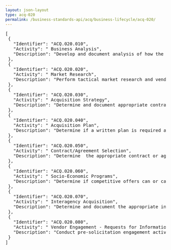 ```yaml
---
layout: json-layout
type: acq-020
permalink: /business-standards-api/acq/business-lifecycle/acq-020/
---
```

<pre>
[
 {
   "Identifier": "ACQ.020.010",
   "Activity": " Business Analysis",
   "Description": "Develop and document analysis of how the products and services acquired will support agency mission, including alternatives analyses, preliminary market research results, and cost/benefit analyses."
 },
 {
   "Identifier": "ACQ.020.020",
   "Activity": " Market Research",
   "Description": "Perform tactical market research and vendor engagement (such as industry days, demonstrations, etc.) to identify sources and relevant market and prior acquisition information to obtain the necessary goods and/or services, analyze and document considerations regarding contract consolidation and bundling\n\nDocument market research results including identifying any available existing government vehicles that could be used."
 },
 {
   "Identifier": "ACQ.020.030",
   "Activity": " Acquisition Strategy",
   "Description": "Determine and document appropriate contracting procedures to apply (SAP, sealed bidding, BPA, IDIQ, by negotiation etc.)."
 },
 {
   "Identifier": "ACQ.020.040",
   "Activity": " Acquisition Plan",
   "Description": "Determine if a written plan is required and, if so, document in accordance with the FAR.  If necessary, develop and integrated project team (IPT)"
 },
 {
   "Identifier": "ACQ.020.050",
   "Activity": " Contract/Agreement Selection",
   "Description": "Determine  the appropriate contract or agreement type based on pertinent factors and potential risks and document the analysis and decision."
 },
 {
   "Identifier": "ACQ.020.060",
   "Activity": " Socio-Economic Programs",
   "Description": "Determine if competitive offers can or cannot be obtained from at least two responsible small business concerns and document information.\n\nDetermine and document whether or not the acquisition can be broken into discrete portions based on market research and consideration of socio-economic analysis."
 },
 {
   "Identifier": "ACQ.020.070",
   "Activity": " Interagency Acquisition",
   "Description": "Determine and document the appropriate interagency acquisition method for the required outcomes.\n\nDevelop and document appropriate requirements, terms, and performance outcomes for any interagency agreements."
 },
 {
   "Identifier": "ACQ.020.080",
   "Activity": " Vendor Engagement - Requests for Information",
   "Description": "Conduct pre-solicitation engagement activities (i.e., RFIs, industry days) to help refine requirements and gather additional information."
 }
]
</pre>